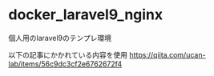 # docker_laravel9_nginx
個人用のlaravel9のテンプレ環境

以下の記事にかかれている内容を使用
https://qiita.com/ucan-lab/items/56c9dc3cf2e6762672f4
